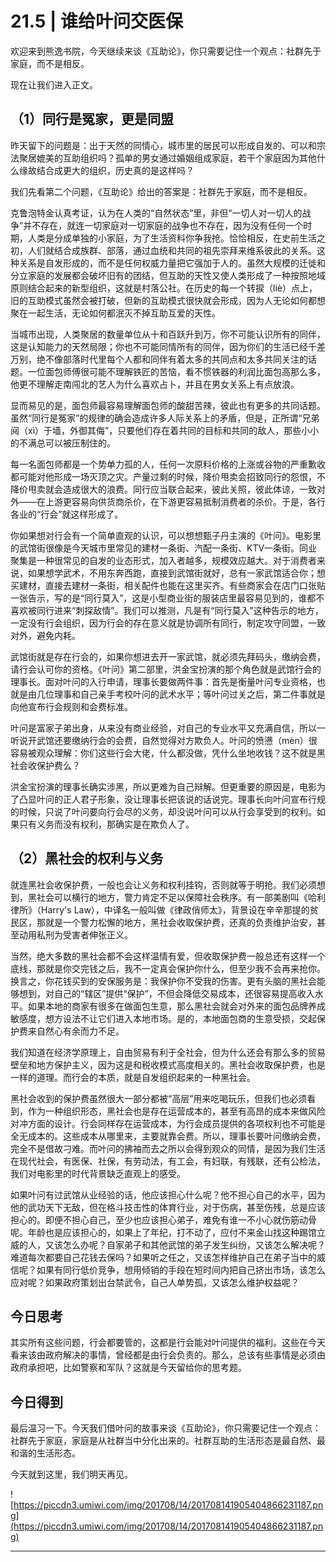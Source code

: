 # 21.5 | 谁给叶问交医保

欢迎来到熊逸书院，今天继续来谈《互助论》，你只需要记住一个观点：社群先于家庭，而不是相反。

现在让我们进入正文。

## （1）同行是冤家，更是同盟

昨天留下的问题是：出于天然的同情心，城市里的居民可以形成自发的、可以和宗法聚居媲美的互助组织吗？孤单的男女通过婚姻组成家庭，若干个家庭因为其他什么缘故结合成更大的组织，历史真的是这样吗？

我们先看第二个问题，《互助论》给出的答案是：社群先于家庭，而不是相反。

克鲁泡特金认真考证，认为在人类的“自然状态”里，非但“一切人对一切人的战争”并不存在，就连一切家庭对一切家庭的战争也不存在，因为没有任何一个时期，人类是分成单独的小家庭，为了生活资料你争我抢。恰恰相反，在史前生活之初，人们就结合成族群、部落，通过血统和共同的祖先崇拜来维系彼此的关系。这种关系是自发形成的，而不是任何权威力量把它强加于人的。虽然大规模的迁徙和分立家庭的发展都会破坏旧有的团结，但互助的天性又使人类形成了一种按照地域原则结合起来的新型组织，这就是村落公社。在历史的每一个转捩（liè）点上，旧的互助模式虽然会被打破，但新的互助模式很快就会形成，因为人无论如何都想聚在一起生活，无论如何都泯灭不掉互助互爱的天性。

当城市出现，人类聚居的数量单位从十和百跃升到万，你不可能认识所有的同伴，这是认知能力的天然局限；你也不可能同情所有的同伴，因为你们的生活已经千差万别，绝不像部落时代里每个人都和同伴有着太多的共同点和太多共同关注的话题。一位面包师傅很可能不理解铁匠的苦恼，看不惯铁器的利润比面包高那么多，他更不理解走南闯北的艺人为什么喜欢占卜，并且在男女关系上有点放浪。

显而易见的是，面包师最容易理解面包师的酸甜苦辣，彼此也有更多的共同话题。虽然“同行是冤家”的规律的确会造成许多人际关系上的矛盾，但是，正所谓“兄弟阋（xì）于墙，外御其侮”，只要他们存在着共同的目标和共同的敌人，那些小小的不满总可以被压制住的。

每一名面包师都是一个势单力孤的人，任何一次原料价格的上涨或谷物的严重歉收都可能对他形成一场灭顶之灾。产量过剩的时候，降价甩卖会招致同行的怨恨，不降价甩卖就会造成很大的浪费。同行应当联合起来，彼此关照，彼此体谅，一致对外——在上游更容易向供货商杀价，在下游更容易抵制消费者的杀价。于是，各行各业的“行会”就这样形成了。

你如果想对行会有一个简单直观的认识，可以想想甄子丹主演的《叶问》。电影里的武馆街很像是今天城市里常见的建材一条街、汽配一条街、KTV一条街。同业聚集是一种很常见的自发的业态形式，加入者越多，规模效应越大。对于消费者来说，如果想学武术，不用东奔西跑，直接到武馆街就好，总有一家武馆适合你；想买建材，直接去建材一条街，相关配件也能在这里买齐。有些商家会在店门口张贴一张告示，写的是“同行莫入”，这是小型商业街的服装店里最容易见到的，谁都不喜欢被同行进来“刺探敌情”。我们可以推测，凡是有“同行莫入”这种告示的地方，一定没有行会组织，因为行会的存在意义就是协调所有同行，制定攻守同盟，一致对外，避免内耗。

武馆街就是存在行会的，如果你想进去开一家武馆，就必须先拜码头，缴纳会费，请行会认可你的资格。《叶问》第二部里，洪金宝扮演的那个角色就是武馆行会的理事长。面对叶问的入行申请，理事长要做两件事：首先是衡量叶问专业资格，也就是由几位理事和自己亲手考校叶问的武术水平；等叶问过关之后，第二件事就是向他宣布行会规则和会费标准。

叶问是富家子弟出身，从来没有商业经验，对自己的专业水平又充满自信，所以一听说开武馆还要缴纳行会的会费，自然觉得对方欺负人。叶问的愤懑（mèn）很容易被观众理解：你们这些行会大佬，什么都没做，凭什么坐地收钱？这不就是黑社会收保护费么？

洪金宝扮演的理事长确实涉黑，所以更难为自己辩解。但更重要的原因是，电影为了凸显叶问的正人君子形象，没让理事长把该说的话说完。理事长向叶问宣布行规的时候，只说了叶问要向行会尽的义务，却没说叶问可以从行会享受到的权利。如果只有义务而没有权利，那确实是在欺负人了。

## （2）黑社会的权利与义务

就连黑社会收保护费，一般也会让义务和权利挂钩，否则就等于明抢。我们必须想到，黑社会可以横行的地方，警力肯定不足以保障社会秩序。有一部美剧叫《哈利律所》（Harry's Law），中译名一般叫做《律政俏师太》，背景设在辛辛那提的贫民区，那就是一个警力松懈的地方，黑社会收取保护费，还真的负责维护治安，甚至动用私刑为受害者伸张正义。

当然，绝大多数的黑社会都不会这样温情有爱，但收取保护费一般总还有这样一个底线，那就是你交完钱之后，我不一定真会保护你什么，但至少我不会再来抢你。换言之，你花钱买到的安保服务是：我保护你不受我的伤害。更有头脑的黑社会能够想到，对自己的“辖区”提供“保护”，不但会降低交易成本，还很容易提高收入水平。如果本地的商家有很多在做面包生意，那么黑社会就会对外来的面包品牌养成敏感度，想方设法不让它们进入本地市场。是的，本地面包商的生意受损，交起保护费来自然心有余而力不足。

我们知道在经济学原理上，自由贸易有利于全社会，但为什么还会有那么多的贸易壁垒和地方保护主义，因为这是和税收模式高度相关的。黑社会收取保护费，也是一样的道理。而行会的本质，就是自发组织起来的一种黑社会。

黑社会收到的保护费虽然很大一部分都被“高层”用来吃喝玩乐，但我们也必须看到，作为一种组织形态，黑社会也是存在运营成本的，甚至有高昂的成本来做风险对冲方面的设计。行会同样存在运营成本，为行会成员提供的各项权利也不可能是全无成本的。这些成本从哪里来，主要就靠会费。所以，理事长要叶问缴纳会费，完全不是借故刁难。而叶问的拂袖而去之所以会得到观众的同情，是因为我们生活在现代社会，有医保、社保，有劳动法，有工会，有妇联，有残联，还有公检法，我们对电影里的时代背景缺乏直观上的感受。

如果叶问有过武馆从业经验的话，他应该担心什么呢？他不担心自己的水平，因为他的武功天下无敌，但在格斗技击性的体育行业，对于伤病，甚至伤残，总是应该担心的。即便不担心自己，至少也应该担心弟子，难免有谁一不小心就伤筋动骨呢。年龄也是应该担心的，如果上了年纪，打不动了，应付不来金山找这种踢馆立威的人，又该怎么办呢？自家弟子和其他武馆的弟子发生纠纷，又该怎么解决呢？难道每次都要自己花钱去保吗？如果听之任之，又该怎样维护自己在弟子当中的威信呢？如果有同行低价竞争，想用倾销的手段在短时间内把自己挤出市场，该怎么应对呢？如果政府策划出台禁武令，自己人单势孤，又该怎么维护权益呢？

## 今日思考

其实所有这些问题，行会都要管的，这都是行会能对叶问提供的福利。这些在今天看来该由政府解决的事情，曾经都是由行会负责的。那么，总该有些事情是必须由政府承担吧，比如警察和军队？这就是今天留给你的思考题。

## 今日得到

最后温习一下。今天我们借叶问的故事来谈《互助论》，你只需要记住一个观点：社群先于家庭，家庭是从社群当中分化出来的。社群互助的生活形态是最自然、最和谐的生活形态。

今天就到这里，我们明天再见。

![https://piccdn3.umiwi.com/img/201708/14/201708141905404866231187.png](https://piccdn3.umiwi.com/img/201708/14/201708141905404866231187.png)

---
